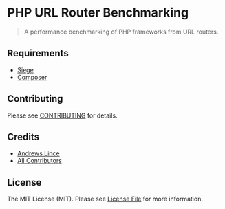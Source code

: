 # PHP URL Router Benchmarking

> A performance benchmarking of PHP frameworks from URL routers.

## Requirements

* [Siege](https://www.joedog.org/siege-home/)
* [Composer](https://getcomposer.org/)

## Contributing

Please see [CONTRIBUTING](CONTRIBUTING.md) for details.

## Credits

- [Andrews Lince](https://github.com/andrewslince)
- [All Contributors](../../contributors)

## License

The MIT License (MIT). Please see [License File](LICENSE) for more information.
